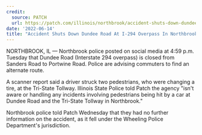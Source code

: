 ```yaml
---
credit:
  source: PATCH 
  url: https://patch.com/illinois/northbrook/accident-shuts-down-dundee-road-i-294-overpass-northbrook
date: '2022-06-14'
title: "Accident Shuts Down Dundee Road At I-294 Overpass In Northbrook"
---
```

NORTHBROOK, IL — Northbrook police posted on social media at 4:59 p.m. Tuesday that Dundee Road (Interstate 294 overpass) is closed from Sanders Road to Portwine Road. Police are advising commuters to find an alternate route.

A scanner report said a driver struck two pedestrians, who were changing a tire, at the Tri-State Tollway. Illinois State Police told Patch the agency "isn't aware or handling any incidents involving pedestrians being hit by a car at Dundee Road and the Tri-State Tollway in Northbrook."

Northbrook police told Patch Wednesday that they had no further information on the accident, as it fell under the Wheeling Police Department's jurisdiction.
